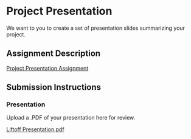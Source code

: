 # Project Presentation
We want to you to create a set of presentation slides summarizing your project.

## Assignment Description
[Project Presentation Assignment](https://education.launchcode.org/liftoff/modules/assignments/project-presentation)

## Submission Instructions

### Presentation
Upload a .PDF of your presentation here for review.
<!-- this is a test -->
[Liftoff Presentation.pdf](https://github.com/Enrique2656/liftoff-assignments/files/8879407/Liftoff.Presentation.pdf)
